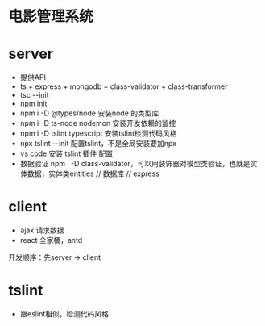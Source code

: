 # 电影管理系统

# server
- 提供API
- ts + express + mongodb + class-validator + class-transformer
- tsc --init
- npm init
- npm i -D @types/node 安装node 的类型库
- npm i -D ts-node nodemon 安装开发依赖的监控
- npm i -D tslint typescript 安装tslint检测代码风格
- npx tslint --init 配置tslint，不是全局安装要加npx
- vs code 安装 tslint 插件 配置
- 数据验证 npm i -D class-validator，可以用装饰器对模型类验证，也就是实体数据，实体类entities
// 数据库
// express

# client
- ajax 请求数据
- react 全家桶，antd

开发顺序：先server -> client

# tslint
- 跟eslint相似，检测代码风格
